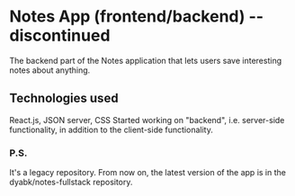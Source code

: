 # Notes App (frontend/backend) -- discontinued
The backend part of the Notes application that lets users save interesting notes about anything.

## Technologies used
React.js, JSON server, CSS
Started working on "backend", i.e. server-side functionality, in addition to the client-side functionality.

### P.S.
It's a legacy repository. From now on, the latest version of the app is in the dyabk/notes-fullstack repository.
